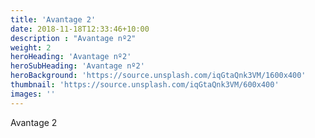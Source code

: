 ```yaml
---
title: 'Avantage 2'
date: 2018-11-18T12:33:46+10:00
description : "Avantage nº2"
weight: 2
heroHeading: 'Avantage nº2'
heroSubHeading: 'Avantage nº2'
heroBackground: 'https://source.unsplash.com/iqGtaQnk3VM/1600x400'
thumbnail: 'https://source.unsplash.com/iqGtaQnk3VM/600x400'
images: ''
---
```


Avantage 2
